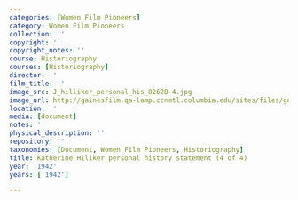 ```yaml
---
categories: [Women Film Pioneers]
category: Women Film Pioneers
collection: ''
copyright: ''
copyright_notes: ''
course: Historiography
courses: [Historiography]
director: ''
film_title: ''
image_src: J_hilliker_personal_his_8262B-4.jpg
image_url: http://gainesfilm.qa-lamp.ccnmtl.columbia.edu/sites/files/gainesfilm/images/J_hilliker_personal_his_8262B-4.jpg
location: ''
media: [document]
notes: ''
physical_description: ''
repository: ''
taxonomies: [Document, Women Film Pioneers, Historiography]
title: Katherine Hiliker personal history statement (4 of 4)
year: '1942'
years: ['1942']

---
```

